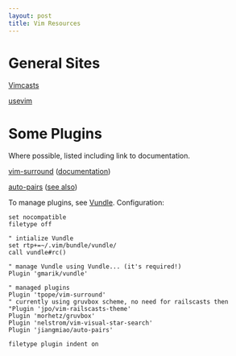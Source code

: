 ```yaml
---
layout: post
title: Vim Resources
---
```


# General Sites
[Vimcasts](http://vimcasts.org/)

[usevim](http://usevim.com/)


# Some Plugins

Where possible, listed including link to documentation.

[vim-surround](https://github.com/tpope/vim-surround) ([documentation](https://github.com/tpope/vim-surround/blob/master/doc/surround.txt))

[auto-pairs](https://github.com/jiangmiao/auto-pairs) ([see also](http://www.vim.org/scripts/script.php?script_id=3599))

To manage plugins, see [Vundle](https://github.com/gmarik/Vundle.vim).
Configuration:

    set nocompatible
    filetype off

    " intialize Vundle
    set rtp+=~/.vim/bundle/vundle/
    call vundle#rc()

    " manage Vundle using Vundle... (it's required!)
    Plugin 'gmarik/vundle'

    " managed plugins
    Plugin 'tpope/vim-surround'
    " currently using gruvbox scheme, no need for railscasts then
    "Plugin 'jpo/vim-railscasts-theme'
    Plugin 'morhetz/gruvbox'
    Plugin 'nelstrom/vim-visual-star-search'
    Plugin 'jiangmiao/auto-pairs'

    filetype plugin indent on


